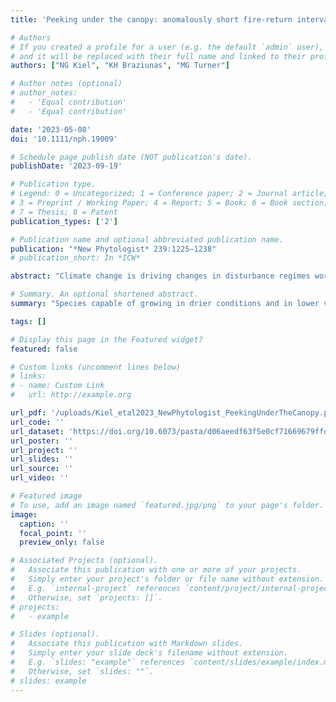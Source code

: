 ```yaml
---
title: 'Peeking under the canopy: anomalously short fire-return intervals alter subalpine forest understory plant communities'

# Authors
# If you created a profile for a user (e.g. the default `admin` user), write the username (folder name) here
# and it will be replaced with their full name and linked to their profile.
authors: ["NG Kiel", "KH Braziunas", "MG Turner"]

# Author notes (optional)
# author_notes:
#   - 'Equal contribution'
#   - 'Equal contribution'

date: '2023-05-08'
doi: '10.1111/nph.19009'

# Schedule page publish date (NOT publication's date).
publishDate: '2023-09-19'

# Publication type.
# Legend: 0 = Uncategorized; 1 = Conference paper; 2 = Journal article;
# 3 = Preprint / Working Paper; 4 = Report; 5 = Book; 6 = Book section;
# 7 = Thesis; 8 = Patent
publication_types: ['2']

# Publication name and optional abbreviated publication name.
publication: "*New Phytologist* 239:1225–1238"
# publication_short: In *ICW*

abstract: "Climate change is driving changes in disturbance regimes world-wide. In forests adapted to infrequent, high-severity fires, recent anomalously short fire-return intervals (FRIs) have resulted in greatly reduced postfire tree regeneration. However, effects on understory plant communities remain unexplored. Understory plant communities were sampled in 31 plot pairs across Greater Yellowstone (Wyoming, USA). Each pair included one plot burned at high severity twice in <30 yr and oneplot burned in the same most recent fire but not burned previously for >125 yr. Understory communities following short-interval fires were also compared with those following the previous long-interval fire. Species capable of growing in drier conditions and in lower vegetation zones became more abundant and regional differences in plant communities declined following short-interval fire. Dissimilarity between plot pairs increased in mesic settings and decreased with time since fire and postfire winter snowfall. Reduced postfire tree density following short-interval fire rather than FRI per se affected the occurrence of most plant species. Anomalously short FRIs altered understory plant communities in space and time, with some indications of community thermophilization and regional homogenization. These and other shifts in understory plant communities may continue with ongoing changes in climate and fire across temperate forests."

# Summary. An optional shortened abstract.
summary: "Species capable of growing in drier conditions and in lower vegetation zones became more abundant and regional differences in plant communities declined following short-interval fire. Dissimilarity between plot pairs increased in mesic settings and decreased with time since fire and postfire winter snowfall. Reduced postfire tree density following short-interval fire rather than FRI per se affected the occurrence of most plant species. Anomalously short FRIs altered understory plant communities in space and time, with some indications of community thermophilization and regional homogenization. These and other shifts in understory plant communities may continue with ongoing changes in climate and fire across temperate forests."

tags: []

# Display this page in the Featured widget?
featured: false

# Custom links (uncomment lines below)
# links:
# - name: Custom Link
#   url: http://example.org

url_pdf: '/uploads/Kiel_etal2023_NewPhytologist_PeekingUnderTheCanopy.pdf'
url_code: ''
url_dataset: 'https://doi.org/10.6073/pasta/d06aeedf63f5e0cf71669679ffd5df01'
url_poster: ''
url_project: ''
url_slides: ''
url_source: ''
url_video: ''

# Featured image
# To use, add an image named `featured.jpg/png` to your page's folder.
image:
  caption: ''
  focal_point: ''
  preview_only: false

# Associated Projects (optional).
#   Associate this publication with one or more of your projects.
#   Simply enter your project's folder or file name without extension.
#   E.g. `internal-project` references `content/project/internal-project/index.md`.
#   Otherwise, set `projects: []`.
# projects:
#   - example

# Slides (optional).
#   Associate this publication with Markdown slides.
#   Simply enter your slide deck's filename without extension.
#   E.g. `slides: "example"` references `content/slides/example/index.md`.
#   Otherwise, set `slides: ""`.
# slides: example
---
```


